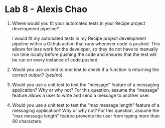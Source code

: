 # Lab 8 - Alexis Chao

1) Where would you fit your automated tests in your Recipe project development pipeline?
    
    I would fit my automated tests in my Recipe project development pipeline within a Github action that runs whenever code is pushed. This allows for less work for the developer, so they do not have to manually run time locally before pushing the code and ensures that the test will be run on every instance of code pushed.

2) Would you use an end to end test to check if a function is returning the correct output? (yes/no)

3) Would you use a unit test to test the “message” feature of a messaging  application? Why or why not? For this question, assume the “message” feature allows a user to write and send a message to another user.

4) Would you use a unit test to test the “max message length” feature of a messaging application? Why or why not? For this question, assume the “max message length” feature prevents the user from typing more than 80 characters.